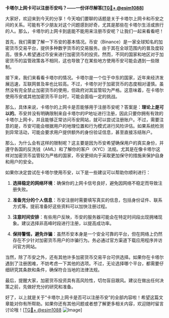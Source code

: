 **卡塔尔上网卡可以注册币安吗？——一份详尽解答[[TG💪+ @esim1088](https://t.me/s/esim1088)]**

大家好，欢迎来到今天的分享！今天咱们要聊的话题是关于卡塔尔上网卡和币安之间的关系。可能有不少朋友对这个问题感到好奇，尤其是那些在卡塔尔生活或旅行的人。那么，卡塔尔的上网卡到底能不能用来注册币安呢？让我们一起来看看吧！

首先，我们需要了解一下币安的基本情况。币安（Binance）是一家全球知名的加密货币交易平台，提供多种数字货币的交易服务。由于其在全球范围内的普及度较高，很多人希望通过币安来进行加密货币的投资。然而，不同的国家和地区对于加密货币的监管政策各不相同，这也导致了在某些地方使用币安可能会遇到一些限制。

接下来，我们来看看卡塔尔的情况。卡塔尔是一个位于中东的国家，近年来经济发展迅速，互联网普及率也比较高。不过，卡塔尔对于加密货币的态度相对谨慎。虽然没有完全禁止加密货币的使用，但政府对其监管较为严格。这意味着，在卡塔尔使用币安或其他加密货币平台时，可能会面临一定的挑战。

那么，具体来说，卡塔尔的上网卡是否能够用于注册币安呢？答案是：**理论上是可以的**。币安并没有明确限制来自卡塔尔的IP地址进行注册，因此只要你拥有有效的卡塔尔上网卡，并且能够正常访问币安网站，就可以尝试注册账户。不过，需要注意的是，币安可能会根据用户的地理位置和行为模式进行风险评估。如果系统检测到异常活动，可能会要求用户提供额外的身份验证信息，甚至直接冻结账户。

那么，为什么会有这样的限制呢？这主要是因为币安希望确保用户的真实身份，并遵守各国的反洗钱（AML）和了解你的客户（KYC）法规。尤其是在像卡塔尔这样对加密货币监管较为严格的国家，币安更倾向于采取更加保守的措施来保护自身和用户的安全。

如果你决定尝试在卡塔尔使用币安，以下是一些建议可以帮助你顺利进行：

1. **选择稳定的网络环境**：确保你的上网卡信号良好，避免因网络不稳定而导致注册失败。
   
2. **准备充分的个人信息**：币安注册时需要填写真实的信息，包括身份证件、联系方式等。提前准备好这些资料可以加快注册过程。

3. **注意时间安排**：有些用户反映，币安的服务器可能会在特定时间段出现拥堵现象。建议选择非高峰时段进行注册，以提高成功率。

4. **保持警惕，避免诈骗**：虽然币安本身是一个安全可靠的平台，但在网络上仍然存在不少针对加密货币用户的诈骗行为。务必通过官方渠道下载应用程序并访问官方网站。

当然，除了币安之外，还有其他许多加密货币交易平台可供选择。如果你在卡塔尔遇到了注册困难，不妨考虑一下其他的选项。不过，无论选择哪个平台，都需要仔细研究其条款和条件，确保符合当地的法律法规。

最后，提醒大家，加密货币投资具有高风险性，切勿盲目跟风。建议在做出任何决策之前，先做好充分的研究和准备。

好了，以上就是关于“卡塔尔上网卡是否可以注册币安”的全部内容啦！希望这篇文章能对你有所帮助。如果你还有其他问题或者想了解更多相关内容，欢迎随时留言讨论哦！[[TG💪+ @esim1088](https://t.me/s/esim1088) ![Image](https://i.postimg.cc/4NQfJmqS/Snipaste-2025-05-13-00-14-12.png)]